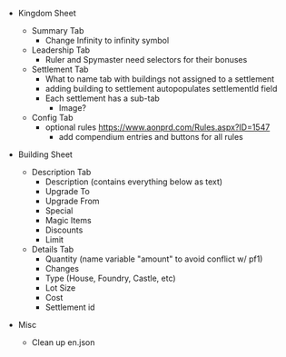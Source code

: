 - Kingdom Sheet
  - Summary Tab
    - Change Infinity to infinity symbol
  - Leadership Tab
    - Ruler and Spymaster need selectors for their bonuses
  - Settlement Tab
    - What to name tab with buildings not assigned to a settlement
    - adding building to settlement autopopulates settlementId field
    - Each settlement has a sub-tab
      - Image?
  - Config Tab
    - optional rules https://www.aonprd.com/Rules.aspx?ID=1547
      - add compendium entries and buttons for all rules

- Building Sheet
  - Description Tab
    - Description (contains everything below as text)
    - Upgrade To
    - Upgrade From
    - Special
    - Magic Items
    - Discounts
    - Limit
  - Details Tab
    - Quantity (name variable "amount" to avoid conflict w/ pf1)
    - Changes
    - Type (House, Foundry, Castle, etc)
    - Lot Size
    - Cost
    - Settlement id

- Misc
  - Clean up en.json
